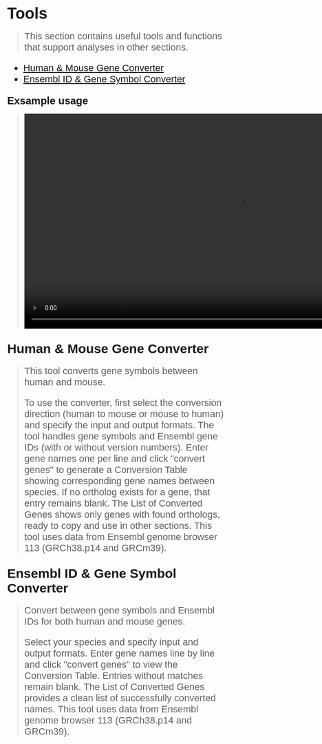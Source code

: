 <span style="font-family: Helvetica, Arial, serif">

# <span style="font-family: Helvetica, Arial, serif; font-size: 36px;"> Tools </span>
> <span style="font-size: 22px;"> This section contains useful tools and functions that support analyses in other sections.

<span style="font-size: 22px;">

- [Human & Mouse Gene Converter](#human--mouse-gene-converter)
- [Ensembl ID & Gene Symbol Converter](#ensembl-id--gene-symbol-converter)

</span>

### <span style="font-family: Helvetica, Arial, serif; font-size: 24px;"> Exsample usage </span>
> <video width="1000" controls>
> <source src="Tools.mp4" type="video/mp4">
> </video>


## <span style="font-family: Helvetica, Arial, serif; font-size: 30px;"> Human & Mouse Gene Converter </span>
> <span style="font-size: 22px;">
>
> This tool converts gene symbols between human and mouse.
> 
> To use the converter, first select the conversion direction (human to mouse or mouse to human) and specify the input and output formats. The tool handles gene symbols and Ensembl gene IDs (with or without version numbers). Enter gene names one per line and click "convert genes" to generate a Conversion Table showing corresponding gene names between species. If no ortholog exists for a gene, that entry remains blank. The List of Converted Genes shows only genes with found orthologs, ready to copy and use in other sections. This tool uses data from Ensembl genome browser 113 (GRCh38.p14 and GRCm39).

## <span style="font-family: Helvetica, Arial, serif; font-size: 30px;"> Ensembl ID & Gene Symbol Converter </span>
> <span style="font-size: 22px;">
>
> Convert between gene symbols and Ensembl IDs for both human and mouse genes.
>
> Select your species and specify input and output formats. Enter gene names line by line and click "convert genes" to view the Conversion Table. Entries without matches remain blank. The List of Converted Genes provides a clean list of successfully converted names. This tool uses data from Ensembl genome browser 113 (GRCh38.p14 and GRCm39).


</span>